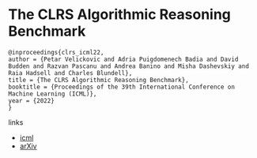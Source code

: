 # The CLRS Algorithmic Reasoning Benchmark

```
@inproceedings{clrs_icml22,
author = {Petar Velickovic and Adria Puigdomenech Badia and David Budden and Razvan Pascanu and Andrea Banino and Misha Dashevskiy and Raia Hadsell and Charles Blundell},
title = {The CLRS Algorithmic Reasoning Benchmark},
booktitle = {Proceedings of the 39th International Conference on Machine Learning (ICML)},
year = {2022}
}
```

links
- [icml](https://icml.cc/Conferences/2022/Schedule?showEvent=16548)
- [arXiv](https://arxiv.org/abs/2205.15659)
